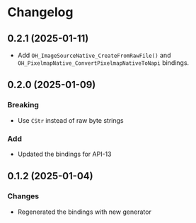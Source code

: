 # Changelog

## 0.2.1 (2025-01-11)

- Add `OH_ImageSourceNative_CreateFromRawFile()` and `OH_PixelmapNative_ConvertPixelmapNativeToNapi` bindings.

## 0.2.0 (2025-01-09)

### Breaking 

- Use `CStr` instead of raw byte strings

### Add

- Updated the bindings for API-13

## 0.1.2 (2025-01-04)

### Changes

- Regenerated the bindings with new generator
